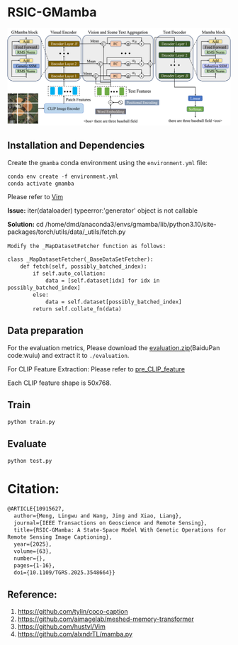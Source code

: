 # RSIC-GMamba

<p align="center">
  <img src="images/RSIC-GMamba.png" alt="RSIC-GMamba" width="800"/>
</p>

## Installation and Dependencies
Create the `gmamba` conda environment using the `environment.yml` file:
```
conda env create -f environment.yml
conda activate gmamba
```

Please refer to [Vim](https://github.com/hustvl/Vim)

**Issue:** iter(dataloader) typeerror:'generator' object is not callable

**Solution:** 
cd /home/dmd/anaconda3/envs/gmamba/lib/python3.10/site-packages/torch/utils/data/_utils/fetch.py

`Modify the _MapDatasetFetcher function as follows:`
```
class _MapDatasetFetcher(_BaseDataSetFetcher):
    def fetch(self, possibly_batched_index):
        if self.auto_collation:
            data = [self.dataset[idx] for idx in possibly_batched_index]
        else:
            data = self.dataset[possibly_batched_index]
        return self.collate_fn(data)
 ```       
        


## Data preparation
For the evaluation metrics, Please download the [evaluation.zip](https://pan.baidu.com/s/13ZfH-CMYbW3RsW0-RX7KKQ)(BaiduPan code:wuiu) and extract it to `./evaluation`.


For CLIP Feature Extraction:  Please refer to [pre_CLIP_feature](https://github.com/One-paper-luck/MG-Transformer/blob/main/feature_pro/pre_CLIP_feature.py) 

Each CLIP feature shape is 50x768.

## Train
```
python train.py
```

## Evaluate
```
python test.py
```


# Citation:
```
@ARTICLE{10915627,
  author={Meng, Lingwu and Wang, Jing and Xiao, Liang},
  journal={IEEE Transactions on Geoscience and Remote Sensing}, 
  title={RSIC-GMamba: A State-Space Model With Genetic Operations for Remote Sensing Image Captioning}, 
  year={2025},
  volume={63},
  number={},
  pages={1-16},
  doi={10.1109/TGRS.2025.3548664}}
```



## Reference:
1. https://github.com/tylin/coco-caption
2. https://github.com/aimagelab/meshed-memory-transformer
3. https://github.com/hustvl/Vim
4. https://github.com/alxndrTL/mamba.py
